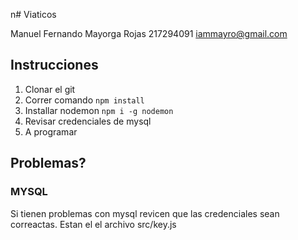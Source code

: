 n# Viaticos

Manuel Fernando Mayorga Rojas
217294091
iammayro@gmail.com

## Instrucciones
1. Clonar el git
2. Correr comando ```npm install```
3. Installar nodemon ```npm i -g nodemon```
4. Revisar credenciales de mysql
5. A programar


## Problemas?

### MYSQL
Si tienen problemas con mysql revicen que las credenciales sean correactas. Estan el el archivo src/key.js